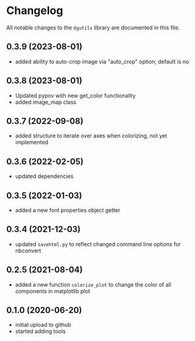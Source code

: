 # Changelog

All notable changes to the `dgutils` library  are documented in this file.

## 0.3.9 (2023-08-01)
- added ability to auto-crop image via "auto_crop" option; default is no

## 0.3.8 (2023-08-01)
- Updated pypov with new get_color functionality
- added image_map class

## 0.3.7 (2022-09-08)
- added structure to iterate over axes when colorizing, not yet implemented

## 0.3.6 (2022-02-05)
- updated dependencies

## 0.3.5 (2022-01-03)
- added a new font properties object getter

## 0.3.4 (2021-12-03)
- updated `savehtml.py` to reflect changed command line options for nbconvert 

## 0.2.5 (2021-08-04)
- added a new function `colorize_plot` to change the color of all components in
  matplotlib plot

## 0.1.0 (2020-06-20)

- initial upload to github
- started adding tools

